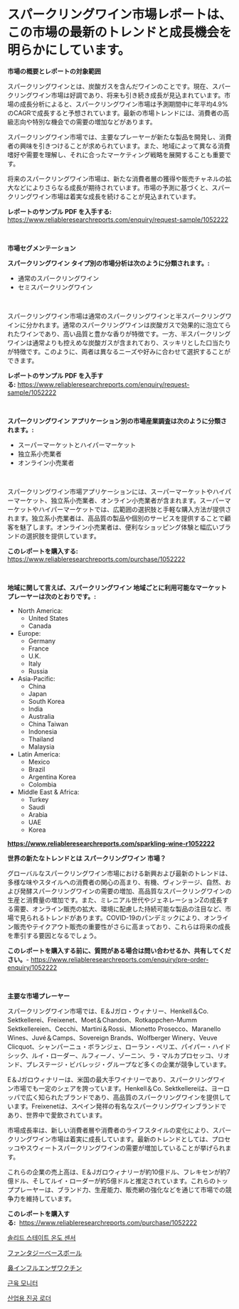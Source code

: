 <p><h1>スパークリングワイン市場レポートは、この市場の最新のトレンドと成長機会を明らかにしています。</h1></p><p><strong>市場の概要とレポートの対象範囲</strong></p>
<p><p>スパークリングワインとは、炭酸ガスを含んだワインのことです。現在、スパークリングワイン市場は好調であり、将来も引き続き成長が見込まれています。市場の成長分析によると、スパークリングワイン市場は予測期間中に年平均4.9%のCAGRで成長すると予想されています。最新の市場トレンドには、消費者の高級志向や特別な機会での需要の増加などがあります。</p><p>スパークリングワイン市場では、主要なプレーヤーが新たな製品を開発し、消費者の興味を引きつけることが求められています。また、地域によって異なる消費嗜好や需要を理解し、それに合ったマーケティング戦略を展開することも重要です。</p><p>将来のスパークリングワイン市場は、新たな消費者層の獲得や販売チャネルの拡大などによりさらなる成長が期待されています。市場の予測に基づくと、スパークリングワイン市場は着実な成長を続けることが見込まれています。</p></p>
<p><strong>レポートのサンプル PDF を入手する:</strong> <a href="https://www.reliableresearchreports.com/enquiry/request-sample/1052222">https://www.reliableresearchreports.com/enquiry/request-sample/1052222</a></p>
<p>&nbsp;</p>
<p><strong>市場セグメンテーション</strong></p>
<p><strong>スパークリングワイン タイプ別の市場分析は次のように分類されます。:</strong></p>
<p><ul><li>通常のスパークリングワイン</li><li>セミスパークリングワイン</li></ul></p>
<p>&nbsp;</p>
<p><p>スパークリングワイン市場は通常のスパークリングワインと半スパークリングワインに分かれます。通常のスパークリングワインは炭酸ガスで効果的に泡立てられたワインであり、高い品質と豊かな香りが特徴です。一方、半スパークリングワインは通常よりも控えめな炭酸ガスが含まれており、スッキリとした口当たりが特徴です。このように、両者は異なるニーズや好みに合わせて選択することができます。</p></p>
<p><strong>レポートのサンプル PDF を入手する:</strong>&nbsp;<a href="https://www.reliableresearchreports.com/enquiry/request-sample/1052222">https://www.reliableresearchreports.com/enquiry/request-sample/1052222</a></p>
<p>&nbsp;</p>
<p><strong> スパークリングワイン アプリケーション別の市場産業調査は次のように分類されます。:</strong></p>
<p><ul><li>スーパーマーケットとハイパーマーケット</li><li>独立系小売業者</li><li>オンライン小売業者</li></ul></p>
<p>&nbsp;</p>
<p><p>スパークリングワイン市場アプリケーションには、スーパーマーケットやハイパーマーケット、独立系小売業者、オンライン小売業者が含まれます。スーパーマーケットやハイパーマーケットでは、広範囲の選択肢と手軽な購入方法が提供されます。独立系小売業者は、高品質の製品や個別のサービスを提供することで顧客を魅了します。オンライン小売業者は、便利なショッピング体験と幅広いブランドの選択肢を提供しています。</p></p>
<p><strong>このレポートを購入する:</strong>&nbsp; <a href="https://www.reliableresearchreports.com/purchase/1052222">https://www.reliableresearchreports.com/purchase/1052222</a></p>
<p>&nbsp;</p>
<p><strong>地域に関して言えば、スパークリングワイン 地域ごとに利用可能なマーケットプレーヤーは次のとおりです。:</strong></p>
<p><ul>
    <li>
        North America:
        <ul>
            <li>United States</li>
            <li>Canada</li>
        </ul>
    </li>
    <li>
        Europe:
        <ul>
            <li>Germany</li>
            <li>France</li>
            <li>U.K.</li>
            <li>Italy</li>
            <li>Russia</li>
        </ul>
    </li>
    <li>
        Asia-Pacific:
        <ul>
            <li>China</li>
            <li>Japan</li>
            <li>South Korea</li>
            <li>India</li>
            <li>Australia</li>
            <li>China Taiwan</li>
            <li>Indonesia</li>
            <li>Thailand</li>
            <li>Malaysia</li>
        </ul>
    </li>
    <li>
        Latin America:
        <ul>
            <li>Mexico</li>
            <li>Brazil</li>
            <li>Argentina Korea</li>
            <li>Colombia</li>
        </ul>
    </li>
    <li>
        Middle East & Africa:
        <ul>
            <li>Turkey</li>
            <li>Saudi</li>
            <li>Arabia</li>
            <li>UAE</li>
            <li>Korea</li>
        </ul>
    </li>
    </ul></p>
<p><strong><a href="https://www.reliableresearchreports.com/sparkling-wine-r1052222">https://www.reliableresearchreports.com/sparkling-wine-r1052222</a></strong>&nbsp;</p>
<p><strong>世界の新たなトレンドとは スパークリングワイン 市場？</strong></p>
<p><p>グローバルなスパークリングワイン市場における新興および最新のトレンドは、多様な味やスタイルへの消費者の関心の高まり、有機、ヴィンテージ、自然、および発酵スパークリングワインの需要の増加、高品質なスパークリングワインの生産と消費量の増加です。また、ミレニアル世代やジェネレーションZの成長する需要、オンライン販売の拡大、環境に配慮した持続可能な製品の注目など、市場で見られるトレンドがあります。COVID-19のパンデミックにより、オンライン販売やテイクアウト販売の重要性がさらに高まっており、これらは将来の成長を牽引する要因となるでしょう。</p></p>
<p><strong>このレポートを購入する前に、質問がある場合は問い合わせるか、共有してください。</strong>- <a href="https://www.reliableresearchreports.com/enquiry/pre-order-enquiry/1052222">https://www.reliableresearchreports.com/enquiry/pre-order-enquiry/1052222</a></p>
<p>&nbsp;</p>
<p><strong>主要な市場プレーヤー</strong></p>
<p><p>スパークリングワイン市場では、E＆Jガロ・ウィナリー、Henkell＆Co. Sektkellerei、Freixenet、Moet＆Chandon、Rotkappchen-Mumm Sektkellereien、Cecchi、Martini＆Rossi、Mionetto Prosecco、Maranello Wines、Juvé＆Camps、Sovereign Brands、Wolfberger Winery、Veuve Clicquot、シャンパーニュ・ボランジェ、ローラン・ペリエ、パイパー・ハイドシック、ルイ・ローダー、ルフィーノ、ゾーニン、ラ・マルカプロセッコ、リオンド、プレステージ・ビバレッジ・グループなど多くの企業が競争しています。</p><p>E＆Jガロウィナリーは、米国の最大手ワイナリーであり、スパークリングワイン市場でも一定のシェアを誇っています。Henkell＆Co. Sektkellereiは、ヨーロッパで広く知られたブランドであり、高品質のスパークリングワインを提供しています。Freixenetは、スペイン発祥の有名なスパークリングワインブランドであり、世界中で愛飲されています。</p><p>市場成長率は、新しい消費者層や消費者のライフスタイルの変化により、スパークリングワイン市場は着実に成長しています。最新のトレンドとしては、プロセッコやスウィートスパークリングワインの需要が増加していることが挙げられます。</p><p>これらの企業の売上高は、E＆Jガロウィナリーが約10億ドル、フレキセンが約7億ドル、そしてルイ・ローダーが約5億ドルと推定されています。これらのトッププレーヤーは、ブランド力、生産能力、販売網の強化などを通じて市場での競争力を維持しています。</p></p>
<p><strong>このレポートを購入する:</strong>&nbsp;&nbsp;<a href="https://www.reliableresearchreports.com/purchase/1052222">https://www.reliableresearchreports.com/purchase/1052222</a></p>
<p><p><a href="https://medium.com/@lizaheller2023/%EA%B3%A0%EC%B2%B4-%EC%83%81%ED%83%9C-%EC%98%A8%EB%8F%84-%EC%84%BC%EC%84%9C-%EC%8B%9C%EC%9E%A5-%EC%8B%9C%EC%9E%A5-%EC%A0%90%EC%9C%A0%EC%9C%A8-%EC%8B%9C%EC%9E%A5-%EB%8F%99%ED%96%A5-%EB%B0%8F-%EB%AF%B8%EB%9E%98-%EC%84%B1%EC%9E%A5-%ED%83%90%EC%83%89-9a7a0de9f774">솔리드 스테이트 온도 센서</a></p><p><a href="https://medium.com/@desekay3566/%E3%83%95%E3%82%A1%E3%83%B3%E3%82%BF%E3%82%B8%E3%83%BC%E3%83%99%E3%83%BC%E3%82%B9%E3%83%9C%E3%83%BC%E3%83%AB%E5%B8%82%E5%A0%B4-%E7%A8%AE%E9%A1%9E-%E7%94%A8%E9%80%94-%E5%9C%B0%E7%90%86%E3%81%AB%E3%82%88%E3%82%8B%E5%8C%85%E6%8B%AC%E7%9A%84%E8%A9%95%E4%BE%A1-bf476d14ee58">ファンタジーベースボール</a></p><p><a href="https://medium.com/@colbu56546/%E6%AC%A1%E3%81%AE%E6%96%87%E7%AB%A0%E3%82%92%E6%97%A5%E6%9C%AC%E8%AA%9E%E3%81%AB%E7%BF%BB%E8%A8%B3%E3%81%99%E3%82%8B%E3%81%A8-%E9%BC%BB%E3%83%95%E3%83%AB%E3%83%BC%E3%83%AF%E3%82%AF%E3%83%81%E3%83%B3%E5%B8%82%E5%A0%B4%E3%81%AE%E3%83%88%E3%83%AC%E3%83%B3%E3%83%89%E3%81%A8%E5%B8%82%E5%A0%B4%E5%88%86%E6%9E%90%E3%81%AF-2024%E5%B9%B4%E3%81%8B%E3%82%892031%E5%B9%B4%E3%81%BE%E3%81%A7%E3%81%AE%E6%9C%9F%E9%96%93%E3%81%AB%E4%BA%88%E6%B8%AC%E3%81%95%E3%82%8C%E3%81%A6%E3%81%84%E3%81%BE%E3%81%99-8edd91d0e58f">鼻インフルエンザワクチン</a></p><p><a href="https://medium.com/@bereniceroberts1978/%EA%B7%BC%EC%9C%A1-%EB%AA%A8%EB%8B%88%ED%84%B0-%EC%8B%9C%EC%9E%A5-%EB%8F%99%ED%96%A5-%EB%B0%8F-%EC%8B%9C%EC%9E%A5-%EB%B6%84%EC%84%9D%EC%9D%80-2024%EB%85%84%EB%B6%80%ED%84%B0-2031%EB%85%84%EA%B9%8C%EC%A7%80-%EC%98%88%EC%B8%A1%EB%90%98%EC%97%88%EC%8A%B5%EB%8B%88%EB%8B%A4-8a8e8a16fafa">근육 모니터</a></p><p><a href="https://github.com/wallacBahrtyinger567686/Market-Research-Report-List-1/blob/main/706842427327.md">산업용 진공 로더</a></p></p>